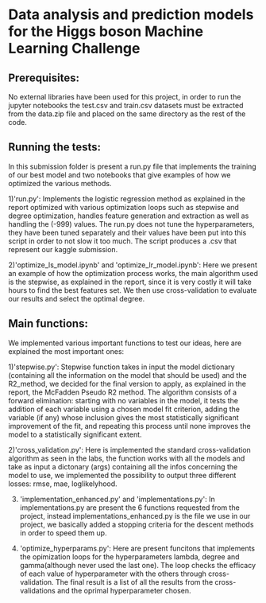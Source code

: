 # Data analysis and prediction models for the Higgs boson Machine Learning Challenge

## Prerequisites:
No external libraries have been used for this project, in order to run the jupyter notebooks the test.csv and train.csv datasets must be extracted 
from the data.zip file and placed on the same directory as the rest of the code.

## Running the tests:
In this submission folder is present a run.py file that implements the training of our best model and two notebooks that give examples of how we optimized the various methods.

1)'run.py':
	Implements the logistic regression method as explained in the report optimized with various optimization loops such as stepwise and degree optimization, handles feature
	generation and extraction as well as handling the (-999) values. The run.py does not tune the hyperparameters, they have been tuned separately and their values have been
	put into this script in order to not slow it too much. The script produces a .csv that represent our kaggle submission.

2)'optimize_ls_model.ipynb' and 'optimize_lr_model.ipynb':
	Here we present an example of how the optimization process works, the main algorithm used is the stepwise, as explained in the report, since it is very costly it will take 
	hours to find the best features set. We then use cross-validation to evaluate our results and select the optimal degree.
	
## Main functions:
We implemented various important functions to test our ideas, here are explained the most important ones:

1)'stepwise.py': 
	Stepwise function takes in input the model dictionary (containing all the information on the model that should be used) and the R2_method, we decided for the final version to apply,
	as explained in the report, the McFadden Pseudo R2 method. 
    The algorithm consists of a forward elimination: starting with no variables in the model, it tests the addition of each variable using a chosen model fit criterion, 
	adding the variable (if any) whose inclusion gives the most statistically significant improvement of the fit, and repeating this process until none improves the model 
	to a statistically significant extent.    
	
2)'cross_validation.py':
	Here is implemented the standard cross-validation algorithm as seen in the labs, the function works with all the models and take as input a dictonary (args) containing all the infos concerning
	the model to use, we implemented the possibility to output three different losses: rmse, mae, loglikelyhood.
	
3) 'implementation_enhanced.py' and 'implementations.py':
	In implementations.py are present the 6 functions requested from the project, instead implementations_enhanced.py is the file we use in our project, we basically added a stopping 
	criteria for the descent methods in order to speed them up.
	
4) 'optimize_hyperparams.py':
	Here are present funcitons that implements the opimization loops for the hyperparameters lambda, degree and gamma(although never used the last one). The loop checks the efficacy of each
	value of hyperparameter with the others through cross-validation. The final result is a list of all the results from the cross-validations and the oprimal hyperparameter chosen.